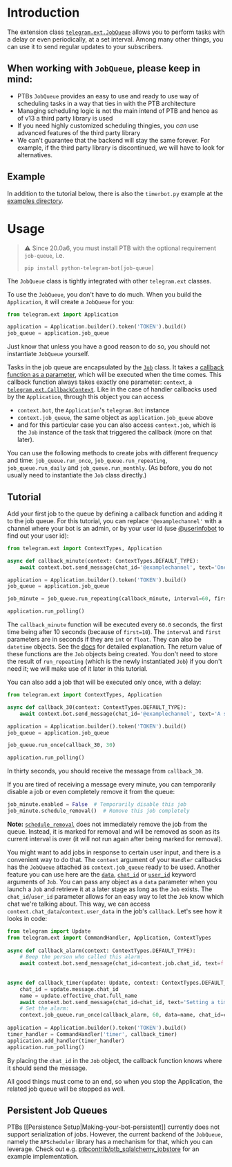 # Introduction
The extension class [`telegram.ext.JobQueue`](https://docs.python-telegram-bot.org/telegram.ext.jobqueue.html#telegram.ext.JobQueue) allows you to perform tasks with a delay or even periodically, at a set interval. Among many other things, you can use it to send regular updates to your subscribers.

## When working with `JobQueue`, please keep in mind:

* PTBs `JobQueue` provides an easy to use and ready to use way of scheduling tasks in a way that ties in with the PTB architecture
* Managing scheduling logic is not the main intend of PTB and hence as of v13 a third party library is used
* If you need highly customized scheduling thingies, you *can* use advanced features of the third party library
* We can't guarantee that the backend will stay the same forever. For example, if the third party library is discontinued, we will have to look for alternatives.

## Example

In addition to the tutorial below, there is also the `timerbot.py` example at the [examples directory](https://github.com/python-telegram-bot/python-telegram-bot/tree/master/examples).

# Usage
> :warning: Since 20.0a6, you must install PTB with the optional requirement `job-queue`, i.e. 
>
> `pip install python-telegram-bot[job-queue]`

The `JobQueue` class is tightly integrated with other `telegram.ext` classes.

To use the `JobQueue`, you don't have to do much. When you build the `Application`, it will create a `JobQueue` for you:

```python
from telegram.ext import Application

application = Application.builder().token('TOKEN').build()
job_queue = application.job_queue
```

Just know that unless you have a good reason to do so, you should not instantiate `JobQueue` yourself.

Tasks in the job queue are encapsulated by the [`Job`](https://python-telegram-bot.readthedocs.io/telegram.ext.job.html#telegram-ext-job) class. It takes a [callback function as a parameter](https://python-telegram-bot.readthedocs.io/telegram.ext.job.html#telegram.ext.Job.params.callback), which will be executed when the time comes. This callback function always takes exactly one parameter: `context`, a [`telegram.ext.CallbackContext`](https://python-telegram-bot.readthedocs.io/telegram.ext.callbackcontext.html). Like in the case of handler callbacks used by the `Application`, through this object you can access 
* `context.bot`, the `Application`'s `telegram.Bot` instance
* `context.job_queue`, the same object as `application.job_queue` above
* and for this particular case you can also access `context.job`, which is the `Job` instance of the task that triggered the callback (more on that later). 

You can use the following methods to create jobs with different frequency and time: `job_queue.run_once`, `job_queue.run_repeating`, `job_queue.run_daily` and `job_queue.run_monthly`. (As before, you do not usually need to instantiate the `Job` class directly.)

## Tutorial

Add your first job to the queue by defining a callback function and adding it to the job queue. For this tutorial, you can replace `'@examplechannel'` with a channel where your bot is an admin, or by your user id (use [@userinfobot](https://telegram.me/userinfobot) to find out your user id):

```python
from telegram.ext import ContextTypes, Application

async def callback_minute(context: ContextTypes.DEFAULT_TYPE):
    await context.bot.send_message(chat_id='@examplechannel', text='One message every minute')

application = Application.builder().token('TOKEN').build()
job_queue = application.job_queue

job_minute = job_queue.run_repeating(callback_minute, interval=60, first=10)

application.run_polling()
```

The `callback_minute` function will be executed every `60.0` seconds, the first time being after 10 seconds (because of `first=10`). The `interval` and `first` parameters are in seconds if they are `int` or `float`. They can also be `datetime` objects. See the [docs](http://python-telegram-bot.readthedocs.io/telegram.ext.jobqueue.html) for detailed explanation.
The return value of these functions are the `Job` objects being created. You don't need to store the result of `run_repeating` (which is the newly instantiated `Job`) if you don't need it; we will make use of it later in this tutorial.

You can also add a job that will be executed only once, with a delay:

```python
from telegram.ext import ContextTypes, Application

async def callback_30(context: ContextTypes.DEFAULT_TYPE):
    await context.bot.send_message(chat_id='@examplechannel', text='A single message with 30s delay')

application = Application.builder().token('TOKEN').build()
job_queue = application.job_queue

job_queue.run_once(callback_30, 30)

application.run_polling()
```

In thirty seconds, you should receive the message from `callback_30`. 

If you are tired of receiving a message every minute, you can temporarily disable a job or even completely remove it from the queue:

```python
job_minute.enabled = False  # Temporarily disable this job
job_minute.schedule_removal()  # Remove this job completely
```

**Note:** [`schedule_removal`](https://python-telegram-bot.readthedocs.io/telegram.ext.job.html#telegram.ext.Job.schedule_removal) does not immediately remove the job from the queue. Instead, it is marked for removal and will be removed as soon as its current interval is over (it will not run again after being marked for removal).

You might want to add jobs in response to certain user input, and there is a convenient way to do that. The `context` argument of your `Handler` callbacks has the `JobQueue` attached as `context.job_queue` ready to be used. Another feature you can use here are the [`data`](https://python-telegram-bot.readthedocs.io/telegram.ext.job.html#telegram.ext.Job.params.data), [`chat_id`](https://python-telegram-bot.readthedocs.io/telegram.ext.job.html#telegram.ext.Job.params.chat_id) or [`user_id`](https://python-telegram-bot.readthedocs.io/telegram.ext.job.html#telegram.ext.Job.params.user_id) keyword arguments of `Job`. You can pass any object as a `data` parameter when you launch a `Job` and retrieve it at a later stage as long as the `Job` exists. The `chat_id`/`user_id` parameter allows for an easy way to let the `Job` know which chat we're talking about. This way, we can access `context.chat_data`/`context.user_data` in the job's `callback`. Let's see how it looks in code:

```python
from telegram import Update
from telegram.ext import CommandHandler, Application, ContextTypes
 
async def callback_alarm(context: ContextTypes.DEFAULT_TYPE):
    # Beep the person who called this alarm:
    await context.bot.send_message(chat_id=context.job.chat_id, text=f'BEEP {context.job.data}!')
 
 
async def callback_timer(update: Update, context: ContextTypes.DEFAULT_TYPE):
    chat_id = update.message.chat_id
    name = update.effective_chat.full_name
    await context.bot.send_message(chat_id=chat_id, text='Setting a timer for 1 minute!')
    # Set the alarm:
    context.job_queue.run_once(callback_alarm, 60, data=name, chat_id=chat_id)
 
application = Application.builder().token('TOKEN').build()
timer_handler = CommandHandler('timer', callback_timer)
application.add_handler(timer_handler)
application.run_polling()
```

By placing the `chat_id` in the `Job` object, the callback function knows where it should send the message.


All good things must come to an end, so when you stop the Application, the related job queue will be stopped as well.

## Persistent Job Queues

PTBs [[Persistence Setup|Making-your-bot-persistent]] currently does not support serialization of jobs.
However, the current backend of the `JobQueue`, namely the `APScheduler` library has a mechanism for that, which you can leverage.
Check out e.g. [ptbcontrib/ptb_sqlalchemy_jobstore](https://github.com/python-telegram-bot/ptbcontrib/tree/main/ptbcontrib/ptb_sqlalchemy_jobstore) for an example implementation.
